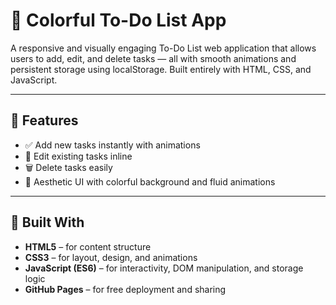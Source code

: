 # 📝 Colorful To-Do List App

A responsive and visually engaging To-Do List web application that allows users to add, edit, and delete tasks — all with smooth animations and persistent storage using localStorage. Built entirely with HTML, CSS, and JavaScript.

---

## 🔧 Features

- ✅ Add new tasks instantly with animations
- 📝 Edit existing tasks inline
- 🗑️ Delete tasks easily
- 🎨 Aesthetic UI with colorful background and fluid animations

---

## 📂 Built With

- **HTML5** – for content structure  
- **CSS3** – for layout, design, and animations  
- **JavaScript (ES6)** – for interactivity, DOM manipulation, and storage logic  
- **GitHub Pages** – for free deployment and sharing

